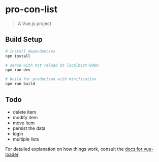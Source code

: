 # pro-con-list

> A Vue.js project

## Build Setup

``` bash
# install dependencies
npm install

# serve with hot reload at localhost:8080
npm run dev

# build for production with minification
npm run build
```

## Todo
- delete item
- modify item
- move item
- persist the data
- login
- multiple lists

For detailed explanation on how things work, consult the [docs for vue-loader](http://vuejs.github.io/vue-loader).
